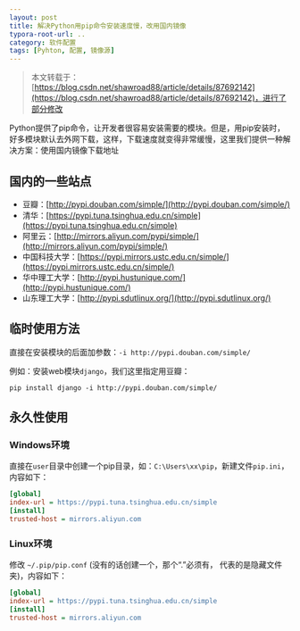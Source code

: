 ```yaml
---
layout: post
title: 解决Python用pip命令安装速度慢，改用国内镜像
typora-root-url: ..
category: 软件配置
tags: [Pyhton, 配置, 镜像源]
---
```


> 本文转载于：[https://blog.csdn.net/shawroad88/article/details/87692142](https://blog.csdn.net/shawroad88/article/details/87692142)，进行了部分修改

Python提供了pip命令，让开发者很容易安装需要的模块。但是，用pip安装时，好多模块默认去外网下载，这样，下载速度就变得非常缓慢，这里我们提供一种解决方案：使用国内镜像下载地址

## 国内的一些站点
- 豆瓣：[http://pypi.douban.com/simple/](http://pypi.douban.com/simple/)
- 清华：[https://pypi.tuna.tsinghua.edu.cn/simple](https://pypi.tuna.tsinghua.edu.cn/simple)
- 阿里云：[http://mirrors.aliyun.com/pypi/simple/](http://mirrors.aliyun.com/pypi/simple/)
- 中国科技大学：[https://pypi.mirrors.ustc.edu.cn/simple/](https://pypi.mirrors.ustc.edu.cn/simple/)
- 华中理工大学：[http://pypi.hustunique.com/](http://pypi.hustunique.com/)
- 山东理工大学：[http://pypi.sdutlinux.org/](http://pypi.sdutlinux.org/)

## 临时使用方法

直接在安装模块的后面加参数：`-i http://pypi.douban.com/simple/`

例如：安装web模块`django`，我们这里指定用豆瓣：

```shell
pip install django -i http://pypi.douban.com/simple/
```

## 永久性使用

### Windows环境

直接在`user`目录中创建一个pip目录，如：`C:\Users\xx\pip`，新建文件`pip.ini`， 内容如下：

```ini
[global]
index-url = https://pypi.tuna.tsinghua.edu.cn/simple
[install]
trusted-host = mirrors.aliyun.com
```

### Linux环境

修改 `~/.pip/pip.conf`  (没有的话创建一个，那个“.”必须有， 代表的是隐藏文件夹)，内容如下：

```ini
[global]
index-url = https://pypi.tuna.tsinghua.edu.cn/simple
[install]
trusted-host = mirrors.aliyun.com
```